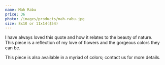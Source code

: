 ```yaml
---
name: Mah Rabu
price: 36
photo: /images/products/mah-rabu.jpg
size: 8x10 or 11x14($54)
---
```


I have always loved this quote and how it relates to the beauty of nature. This piece is a reflection of my love of flowers and the gorgeous colors they can be.

This piece is also available in a myriad of colors; contact us for more details.